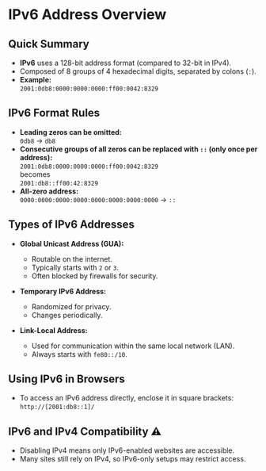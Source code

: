 # IPv6 Address Overview

## Quick Summary

- **IPv6** uses a 128-bit address format (compared to 32-bit in IPv4).
- Composed of 8 groups of 4 hexadecimal digits, separated by colons (`:`).
- **Example:**  
   `2001:0db8:0000:0000:0000:ff00:0042:8329`

## IPv6 Format Rules

- **Leading zeros can be omitted:**  
   `0db8` → `db8`
- **Consecutive groups of all zeros can be replaced with `::` (only once per address):**  
   `2001:0db8:0000:0000:0000:ff00:0042:8329`  
   becomes  
   `2001:db8::ff00:42:8329`
- **All-zero address:**  
   `0000:0000:0000:0000:0000:0000:0000:0000` → `::`

## Types of IPv6 Addresses

- **Global Unicast Address (GUA):**

  - Routable on the internet.
  - Typically starts with `2` or `3`.
  - Often blocked by firewalls for security.

- **Temporary IPv6 Address:**

  - Randomized for privacy.
  - Changes periodically.

- **Link-Local Address:**
  - Used for communication within the same local network (LAN).
  - Always starts with `fe80::/10`.

## Using IPv6 in Browsers

- To access an IPv6 address directly, enclose it in square brackets:  
   `http://[2001:db8::1]/`

## IPv6 and IPv4 Compatibility ⚠️

- Disabling IPv4 means only IPv6-enabled websites are accessible.
- Many sites still rely on IPv4, so IPv6-only setups may restrict access.
